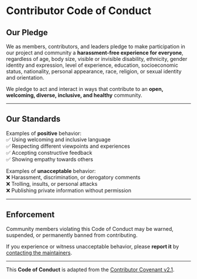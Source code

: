 # Contributor Code of Conduct  

## Our Pledge  
We as members, contributors, and leaders pledge to make participation in our project and community a **harassment-free experience for everyone**, regardless of age, body size, visible or invisible disability, ethnicity, gender identity and expression, level of experience, education, socioeconomic status, nationality, personal appearance, race, religion, or sexual identity and orientation.  

We pledge to act and interact in ways that contribute to an **open, welcoming, diverse, inclusive, and healthy** community.  

---

## Our Standards  

Examples of **positive** behavior:  
✅ Using welcoming and inclusive language  
✅ Respecting different viewpoints and experiences  
✅ Accepting constructive feedback  
✅ Showing empathy towards others  

Examples of **unacceptable** behavior:  
❌ Harassment, discrimination, or derogatory comments  
❌ Trolling, insults, or personal attacks  
❌ Publishing private information without permission  

---

## Enforcement  

Community members violating this Code of Conduct may be warned, suspended, or permanently banned from contributing.  

If you experience or witness unacceptable behavior, please **report it** by [contacting the maintainers](mailto:your_email@example.com).  

---

This **Code of Conduct** is adapted from the [Contributor Covenant v2.1](https://www.contributor-covenant.org/).  
